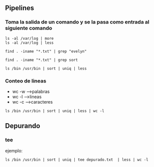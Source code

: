## Pipelines
### Toma la salida de un comando y se la pasa como entrada al siguiente comando
```
ls -al /var/log | more
ls -al /var/log | less
```
```
find . -iname "*.txt" | grep "evelyn"
```
```
find . -iname "*.txt" | grep sort
```
```
ls /bin /usr/bin | sort | uniq | less
```
### Conteo de lineas
* wc -w -->palabras
* wc -l -->lineas
* wc -c -->caracteres
```
ls /bin /usr/bin | sort | uniq | less | wc -l
```
## Depurando
### tee
ejemplo:
```
ls /bin /usr/bin | sort | uniq | tee depurado.txt  | less | wc -l
```